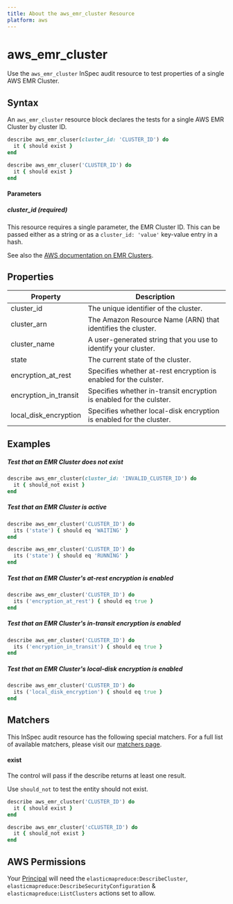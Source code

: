 ```yaml
---
title: About the aws_emr_cluster Resource
platform: aws
---
```


# aws\_emr\_cluster

Use the `aws_emr_cluster` InSpec audit resource to test properties of a single AWS EMR Cluster.

## Syntax

An `aws_emr_cluster` resource block declares the tests for a single AWS EMR Cluster by cluster ID.
```ruby
describe aws_emr_cluser(cluster_id: 'CLUSTER_ID') do
  it { should exist }
end
```
```ruby
describe aws_emr_cluser('CLUSTER_ID') do
  it { should exist }
end
```
#### Parameters

##### cluster\_id _(required)_

This resource requires a single parameter, the EMR Cluster ID.
This can be passed either as a string or as a `cluster_id: 'value'` key-value entry in a hash.

See also the [AWS documentation on EMR Clusters](https://docs.aws.amazon.com/emr/latest/ManagementGuide/emr-what-is-emr.html).

## Properties

|Property                                | Description|
| ---                                    | --- |
|cluster\_id                             | The unique identifier of the cluster. |
|cluster\_arn                            | The Amazon Resource Name (ARN) that identifies the cluster. |
|cluster\_name                           | A user-generated string that you use to identify your cluster. |
|state                                   | The current state of the cluster. |
|encryption\_at\_rest                    | Specifies whether at-rest encryption is enabled for the culster.|
|encryption\_in\_transit                 | Specifies whether in-transit encryption is enabled for the culster.|
|local\_disk\_encryption                 | Specifies whether local-disk encryption is enabled for the cluster. |

              
## Examples


##### Test that an EMR Cluster does not exist
```ruby
describe aws_emr_cluster(cluster_id: 'INVALID_CLUSTER_ID') do
  it { should_not exist }
end
```
##### Test that an EMR Cluster is active
```ruby
describe aws_emr_cluster('CLUSTER_ID') do
  its ('state') { should eq 'WAITING' }
end
```
```ruby
describe aws_emr_cluster('CLUSTER_ID') do
  its ('state') { should eq 'RUNNING' }
end
```
##### Test that an EMR Cluster's at-rest encryption is enabled
```ruby
describe aws_emr_cluster('CLUSTER_ID') do
  its ('encryption_at_rest') { should eq true }
end
```
##### Test that an EMR Cluster's in-transit encryption is enabled
```ruby
describe aws_emr_cluster('CLUSTER_ID') do
  its ('encryption_in_transit') { should eq true }
end
```
##### Test that an EMR Cluster's local-disk encryption is enabled
```ruby
describe aws_emr_cluster('CLUSTER_ID') do
  its ('local_disk_encryption') { should eq true }
end
```
## Matchers

This InSpec audit resource has the following special matchers. For a full list of available matchers, please visit our [matchers page](https://www.inspec.io/docs/reference/matchers/).

#### exist

The control will pass if the describe returns at least one result.

Use `should_not` to test the entity should not exist.
```ruby
describe aws_emr_cluster('CLUSTER_ID') do
  it { should exist }
end
```
```ruby
describe aws_emr_cluster('cCLUSTER_ID') do
  it { should_not exist }
end
```

## AWS Permissions

Your [Principal](https://docs.aws.amazon.com/IAM/latest/UserGuide/intro-structure.html#intro-structure-principal) will need the `elasticmapreduce:DescribeCluster`, `elasticmapreduce:DescribeSecurityConfiguration` & `elasticmapreduce:ListClusters` actions set to allow.

